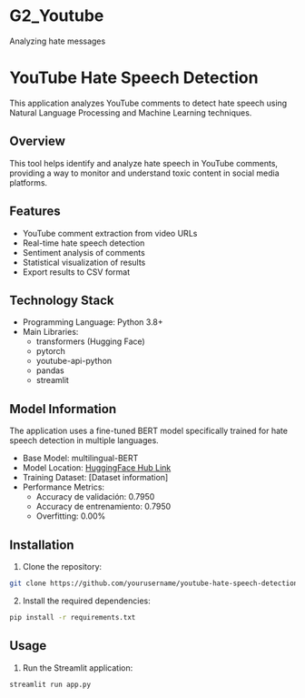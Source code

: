 # G2_Youtube
Analyzing hate messages

# YouTube Hate Speech Detection
This application analyzes YouTube comments to detect hate speech using Natural Language Processing and Machine Learning techniques.

## Overview
This tool helps identify and analyze hate speech in YouTube comments, providing a way to monitor and understand toxic content in social media platforms.

## Features
- YouTube comment extraction from video URLs
- Real-time hate speech detection
- Sentiment analysis of comments
- Statistical visualization of results
- Export results to CSV format

## Technology Stack
- Programming Language: Python 3.8+
- Main Libraries:
  - transformers (Hugging Face)
  - pytorch
  - youtube-api-python
  - pandas
  - streamlit

## Model Information
The application uses a fine-tuned BERT model specifically trained for hate speech detection in multiple languages.
- Base Model: multilingual-BERT
- Model Location: [HuggingFace Hub Link](https://huggingface.co/Dolcevitta/toxic-bert-model/tree/main)
- Training Dataset: [Dataset information]
- Performance Metrics:
  - Accuracy de validación: 0.7950
  - Accuracy de entrenamiento: 0.7950
  - Overfitting: 0.00%

## Installation
1. Clone the repository:
```bash
git clone https://github.com/yourusername/youtube-hate-speech-detection.git
```

2. Install the required dependencies:
```bash
pip install -r requirements.txt
```
## Usage
1. Run the Streamlit application:
```bash
streamlit run app.py
```

